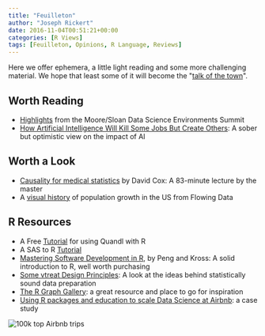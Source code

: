 ```yaml
---
title: "Feuilleton"
author: "Joseph Rickert"
date: 2016-11-04T00:51:21+00:00
categories: [R Views]
tags: [Feuilleton, Opinions, R Language, Reviews]
---
```


Here we offer ephemera, a little light reading and some more challenging material. We hope that least some of it will become the "[talk of the town](https://en.wikipedia.org/wiki/Feuilleton)".

## Worth Reading

- [Highlights](http://www.askaswiss.com/2016/10/highlights-msdse-2016.html) from the Moore/Sloan Data Science Environments Summit
- [How Artificial Intelligence Will Kill Some Jobs But Create Others](http://fortune.com/2016/10/12/artificial-intelligence-jobs/): A sober but optimistic view on the impact of AI

## Worth a Look

- [Causality for medical statistics](https://www.youtube.com/watch?v=sMC138BNpQY) by David Cox: A 83-minute lecture by the master
- A [visual history](http://flowingdata.com/2016/11/02/two-centuries-of-population-animated/) of population growth in the US from Flowing Data

## R Resources

- A Free [Tutorial](https://blog.quandl.com/quandl-data-using-r-online-tutorial) for using Quandl with R
- A SAS to R [Tutorial](https://gallery.cortanaintelligence.com/Notebook/SAS-to-R-Tutorial-Part-1-1)
- [Mastering Software Development in R](https://leanpub.com/msdr), by Peng and Kross: A solid introduction to R, well worth purchasing
- [Some vtreat Design Principles](http://www.win-vector.com/blog/2016/11/some-vtreat-design-principles/): A look at the ideas behind statistically sound data preparation
- [The R Graph Gallery](http://www.r-graph-gallery.com/): a great resource and place to go for inspiration
- [Using R packages and education to scale Data Science at Airbnb](https://medium.com/airbnb-engineering/using-r-packages-and-education-to-scale-data-science-at-airbnb-906faa58e12d#.7mdu3xv0j): a case study

![100k top Airbnb trips](https://cdn-images-1.medium.com/max/2000/1*BTMbVFh_hziJJcaQ7TBRwg.png)
